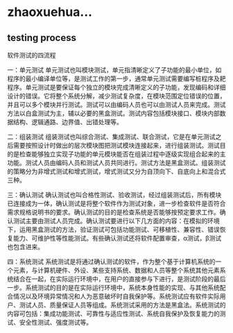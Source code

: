 # zhaoxuehua...
## testing process

软件测试的四流程

一：单元测试 单元测试也叫模块测试，单元指清晰定义了子功能的最小单位，如程序的最小编译单位等，是测试工作的第一步，通常单元测试需要编写桩程序及耙程序。单元测试是要保证每个独立的模块完成清晰定义的子功能，发现编码和详细设计的错误。它将整个系统分解，减少测试复杂度，在模块范围定位错误的位置，并且可以多个模块并行测试。测试可以由编码人员也可以由测试人员来完成。测试方法以白盒测试为主，辅以必要的黑盒测试。测试内容包括模块接口、模块内部数据结构、逻辑通路、边界值、出错处理等。

二：组装测试
组装测试也叫综合测试、集成测试、联合测试，它是在单元测试之后需要按照设计时做出的层次模块图把测试模块连接起来，进行组装测试。测试目的是检查能够独立实现子功能的单元模块能否在组装过程中逐级实现组合起来的主功能。测试人员由编码人员和测试人员共同进行。测试方法是黑盒测试。组装测试的策略分为非增式测试和增式测试，增式测试又分为自顶向下、自底向上和混合式三种。

三：确认测试
确认测试也叫合格性测试、验收测试，经过组装测试后，所有模块已连接成为一体，确认测试是将整个软件作为测试对象，进一步检查软件是否符合需求规格说明书的要求。确认测试的目的是检查系统是否能够按预定要求工作。确认测试主要由测试人员完成。确认测试要进行以下几方面的内容：在模拟的环境下，运用黑盒测试的方法，验证测试可包括功能测试、可移植性、兼容性、错误恢复能力、可维护性等性能测试。有些确认测试还将软件配置审查，α测试，β测试也包含进来。

四：系统测试
系统测试是将通过确认测试的软件，作为整个基于计算机系统的一个元素，与计算机硬件、外设、某些支持系统、数据和人员等整个系统其他元素系统结合在一起，在实际运行环境中，在用户的直接参与下进行，是测试阶段的最后一步。系统测试的目的是在实际运行环境中，系统本身性能的实现、与其他系统配合情况以及环境异常情况和人为恶意破坏时自我保护等。系统测试应有软件实际用户、测试人员、质量保证人员等组成。系统测试采用的方法是黑盒法。系统测试的内容可包括：集成功能测试、可靠性与适应性测试、系统自我保护及恢复能力的测试、安全性测试、强度测试等。
